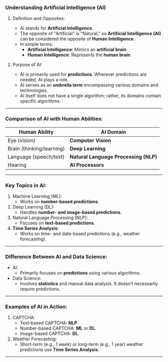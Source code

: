 
### Understanding Artificial Intelligence (AI)

1. Definition and Opposites:
   - AI stands for **Artificial Intelligence**.
   - The opposite of "Artificial" is "Natural," so **Artificial Intelligence (AI)** can be considered the opposite of **Human Intelligence**.
   - In simple terms:
     - **Artificial Intelligence**: Mimics an **artificial brain**.
     - **Human Intelligence**: Represents the **human brain**.

2. Purpose of AI:
   - AI is primarily used for **predictions**. Wherever predictions are needed, AI plays a role.
   - AI serves as an **umbrella term** encompassing various domains and technologies.
   - AI itself does not have a single algorithm; rather, its domains contain specific algorithms.

--------------------------------------------------------------------------------------------------------------------------------------------------------------------------------------------------------------------

### Comparison of AI with Human Abilities:
| Human Ability              |   AI Domain             |
|----------------------------|-------------------------|
| Eye (vision)               | **Computer Vision**     |
| Brain (thinking/learning)  | **Deep Learning**       |
| Language (speech/text)     | **Natural Language Processing (NLP)** |
| Hearing                    | **AI Processors**       |

---------------------------------------------------------------------------------------------------------------------------------------------------------------------------------------------------------------------

### Key Topics in AI:
1. Machine Learning (ML):
   - Works on **number-based predictions**.
2. Deep Learning (DL):
   - Handles **number- and image-based predictions**.
3. Natural Language Processing (NLP):
   - Focuses on **text-based predictions**.
4. **Time Series Analysis**:
   - Works on time- and date-based predictions (e.g., weather forecasting).

---------------------------------------------------------------------------------------------------------------------------------------------------------------------------------------------------------------------

### Difference Between AI and Data Science:
- AI:
  - Primarily focuses on **predictions** using various algorithms.
- Data Science:
  - Involves **statistics** and manual data analysis. It doesn’t necessarily require predictions.

---------------------------------------------------------------------------------------------------------------------------------------------------------------------------------------------------------------------

### Examples of AI in Action:
1. CAPTCHA:
   - Text-based CAPTCHA: **NLP**.
   - Number-based CAPTCHA: **ML** or **DL**.
   - Image-based CAPTCHA: **DL**.
2. Weather Forecasting:
   - Short-term (e.g., 1 week) or long-term (e.g., 1 year) weather predictions use **Time Series Analysis**.
---------------------------------------------------------------------------------------------------------------------------------------------------------------------------------------------------------------------
